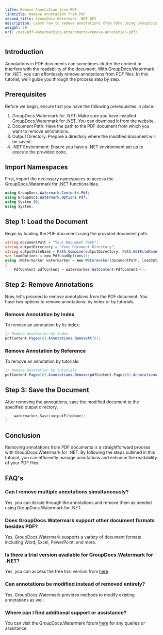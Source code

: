 ```yaml
---
title: Remove Annotation from PDF
linktitle: Remove Annotation from PDF
second_title: GroupDocs.Watermark .NET API
description: Learn how to remove annotations from PDFs using GroupDocs.Watermark for .NET. Enhance document readability effortlessly.
weight: 29
url: /net/pdf-watermarking-attachments/remove-annotation-pdf/
---
```

## Introduction
Annotations in PDF documents can sometimes clutter the content or interfere with the readability of the document. With GroupDocs.Watermark for .NET, you can effortlessly remove annotations from PDF files. In this tutorial, we'll guide you through the process step by step.
## Prerequisites
Before we begin, ensure that you have the following prerequisites in place:
1. GroupDocs.Watermark for .NET: Make sure you have installed GroupDocs.Watermark for .NET. You can download it from the [website](https://releases.groupdocs.com/Watermark/net/).
2. Document Path: Have the path to the PDF document from which you want to remove annotations.
3. Output Directory: Prepare a directory where the modified document will be saved.
4. .NET Environment: Ensure you have a .NET environment set up to execute the provided code.

## Import Namespaces
First, import the necessary namespaces to access the GroupDocs.Watermark for .NET functionalities.
```csharp
using GroupDocs.Watermark.Contents.Pdf;
using GroupDocs.Watermark.Options.Pdf;
using System.IO;
using System;
```
## Step 1: Load the Document
Begin by loading the PDF document using the provided document path.
```csharp
string documentPath = "Your Document Path";
string outputDirectory = "Your Document Directory";
string outputFileName = Path.Combine(outputDirectory, Path.GetFileName(documentPath));
var loadOptions = new PdfLoadOptions();
using (Watermarker watermarker = new Watermarker(documentPath, loadOptions))
{
    PdfContent pdfContent = watermarker.GetContent<PdfContent>();
```
## Step 2: Remove Annotations
Now, let's proceed to remove annotations from the PDF document. You have two options to remove annotations: by index or by tutorials.
### Remove Annotation by Index
To remove an annotation by its index:
```csharp
// Remove Annotation by index
pdfContent.Pages[0].Annotations.RemoveAt(0);
```
### Remove Annotation by Reference
To remove an annotation by tutorials:
```csharp
// Remove Annotation by tutorials
pdfContent.Pages[0].Annotations.Remove(pdfContent.Pages[0].Annotations[0]);
```
## Step 3: Save the Document
After removing the annotations, save the modified document to the specified output directory.
```csharp
    watermarker.Save(outputFileName);
}
```

## Conclusion
Removing annotations from PDF documents is a straightforward process with GroupDocs.Watermark for .NET. By following the steps outlined in this tutorial, you can efficiently manage annotations and enhance the readability of your PDF files.
## FAQ's
### Can I remove multiple annotations simultaneously?
Yes, you can iterate through the annotations and remove them as needed using GroupDocs.Watermark for .NET.
### Does GroupDocs.Watermark support other document formats besides PDF?
Yes, GroupDocs.Watermark supports a variety of document formats including Word, Excel, PowerPoint, and more.
### Is there a trial version available for GroupDocs.Watermark for .NET?
Yes, you can access the free trial version from [here](https://releases.groupdocs.com/).
### Can annotations be modified instead of removed entirely?
Yes, GroupDocs.Watermark provides methods to modify existing annotations as well.
### Where can I find additional support or assistance?
You can visit the GroupDocs.Watermark forum [here](https://forum.groupdocs.com/c/watermark/19) for any queries or assistance.

